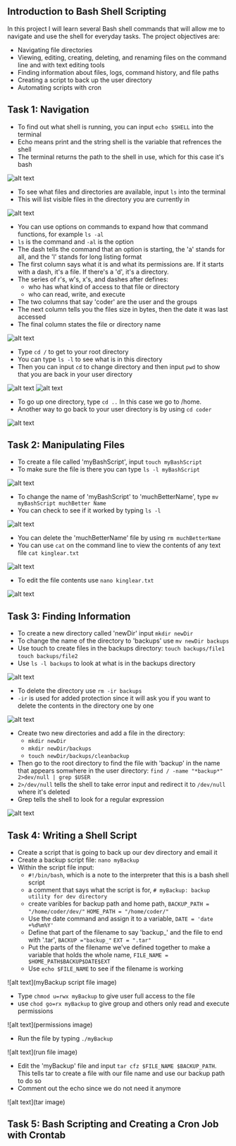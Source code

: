 ## Introduction to Bash Shell Scripting

In this project I will learn several Bash shell commands that will allow me to navigate and use the shell for everyday tasks. The project objectives are:
* Navigating file directories
* Viewing, editing, creating, deleting, and renaming files on the command line and with text editing tools
* Finding information about files, logs, command history, and file paths
* Creating a script to back up the user directory
* Automating scripts with cron

## Task 1: Navigation
* To find out what shell is running, you can input `echo $SHELL` into the terminal
* Echo means print and the string shell is the variable that refrences the shell
* The terminal returns the path to the shell in use, which for this case it's bash

![alt text](https://github.com/Nathan-Reynolds09/Cybersecurity-Portfolio/blob/d2b8157d8564ace4907ffc71f9562baf5d57902f/Introduction%20to%20Bash%20Shell%20Scripting/Images/echo%20shell.png)

* To see what files and directories are available, input `ls` into the terminal
* This will list visible files in the directory you are currently in

![alt text](https://github.com/Nathan-Reynolds09/Cybersecurity-Portfolio/blob/d2b8157d8564ace4907ffc71f9562baf5d57902f/Introduction%20to%20Bash%20Shell%20Scripting/Images/ls.png)

* You can use options on commands to expand how that command functions, for example `ls -al`
* `ls` is the command and `-al` is the option
* The dash tells the command that an option is starting, the 'a' stands for all, and the 'l' stands for long listing format
* The first column says what it is and what its permissions are. If it starts with a dash, it's a file. If there's a 'd', it's a directory.
* The series of r's, w's, x's, and dashes after defines:
  * who has what kind of access to that file or directory
  * who can read, write, and execute
* The two columns that say 'coder' are the user and the groups
* The next column tells you the files size in bytes, then the date it was last accessed
* The final column states the file or directory name

![alt text](https://github.com/Nathan-Reynolds09/Cybersecurity-Portfolio/blob/d2b8157d8564ace4907ffc71f9562baf5d57902f/Introduction%20to%20Bash%20Shell%20Scripting/Images/ls%20-al.png)
  
* Type `cd /` to get to your root directory
* You can type `ls -l` to see what is in this directory
* Then you can input `cd` to change directory and then input `pwd` to show that you are back in your user directory

![alt text](https://github.com/Nathan-Reynolds09/Cybersecurity-Portfolio/blob/d2b8157d8564ace4907ffc71f9562baf5d57902f/Introduction%20to%20Bash%20Shell%20Scripting/Images/cd%201.png)
![alt text](https://github.com/Nathan-Reynolds09/Cybersecurity-Portfolio/blob/d2b8157d8564ace4907ffc71f9562baf5d57902f/Introduction%20to%20Bash%20Shell%20Scripting/Images/cd%202.png)

* To go up one directory, type `cd ..` In this case we go to /home.
* Another way to go back to your user directory is by using `cd coder`

![alt text](https://github.com/Nathan-Reynolds09/Cybersecurity-Portfolio/blob/d2b8157d8564ace4907ffc71f9562baf5d57902f/Introduction%20to%20Bash%20Shell%20Scripting/Images/cd%20...png)

## Task 2: Manipulating Files
* To create a file called 'myBashScript', input `touch myBashScript`
* To make sure the file is there you can type `ls -l myBashScript`

![alt text](https://github.com/Nathan-Reynolds09/Cybersecurity-Portfolio/blob/9d0d63339e4858fec5c4a614e495940fb283258d/Introduction%20to%20Bash%20Shell%20Scripting/Images/touch.png)

* To change the name of 'myBashScript' to 'muchBetterName', type `mv myBashScript muchBetter Name`
* You can check to see if it worked by typing `ls -l`

![alt text](https://github.com/Nathan-Reynolds09/Cybersecurity-Portfolio/blob/9d0d63339e4858fec5c4a614e495940fb283258d/Introduction%20to%20Bash%20Shell%20Scripting/Images/change%20name.png)

* You can delete the 'muchBetterName' file by using `rm muchBetterName`
* You can use `cat` on the command line to view the contents of any text file `cat kinglear.txt`

![alt text](https://github.com/Nathan-Reynolds09/Cybersecurity-Portfolio/blob/9d0d63339e4858fec5c4a614e495940fb283258d/Introduction%20to%20Bash%20Shell%20Scripting/Images/view%20file.png)

* To edit the file contents use `nano kinglear.txt`

![alt text](https://github.com/Nathan-Reynolds09/Cybersecurity-Portfolio/blob/9d0d63339e4858fec5c4a614e495940fb283258d/Introduction%20to%20Bash%20Shell%20Scripting/Images/edit%20file.png)

## Task 3: Finding Information
* To create a new directory called 'newDir' input `mkdir newDir`
* To change the name of the directory to 'backups' use `mv newDir backups`
* Use touch to create files in the backups directory: `touch backups/file1` `touch backups/file2`
* Use `ls -l backups` to look at what is in the backups directory

![alt text](https://github.com/Nathan-Reynolds09/Cybersecurity-Portfolio/blob/32c511c5cb8b105b6a2ff51f8c66f9c5428a0a6d/Introduction%20to%20Bash%20Shell%20Scripting/Images/backups%20directory.png)

* To delete the directory use `rm -ir backups`
* `-ir` is used for added protection since it will ask you if you want to delete the contents in the directory one by one

![alt text](https://github.com/Nathan-Reynolds09/Cybersecurity-Portfolio/blob/32c511c5cb8b105b6a2ff51f8c66f9c5428a0a6d/Introduction%20to%20Bash%20Shell%20Scripting/Images/delete%20backups.png)

* Create two new directories and add a file in the directory:
  * `mkdir newDir`
  * `mkdir newDir/backups`
  * `touch newDir/backups/cleanbackup`
* Then go to the root directory to find the file with 'backup' in the name that appears somwhere in the user directory: `find / -name "*backup*" 2>dev/null | grep $USER`
* `2>/dev/null` tells the shell to take error input and redirect it to `/dev/null` where it's deleted
* Grep tells the shell to look for a regular expression

![alt text](https://github.com/Nathan-Reynolds09/Cybersecurity-Portfolio/blob/32c511c5cb8b105b6a2ff51f8c66f9c5428a0a6d/Introduction%20to%20Bash%20Shell%20Scripting/Images/find%20file.png)

## Task 4: Writing a Shell Script
* Create a script that is going to back up our dev directory and email it
* Create a backup script file: `nano myBackup`
* Within the script file input:
  * `#!/bin/bash`, which is a note to the interpreter that this is a bash shell script
  * a comment that says what the script is for, `# myBackup: backup utility for dev directory`
  * create varibles for backup path and home path, `BACKUP_PATH = "/home/coder/dev/"` `HOME_PATH = "/home/coder/"`
  * Use the date command and assign it to a variable, `DATE = 'date +%d%m%Y'`
  * Define that part of the filename to say 'backup_' and the file to end with '.tar', `BACKUP ="backup_"` `EXT = ".tar"`
  * Put the parts of the filename we've defined together to make a variable that holds the whole name, `FILE_NAME = $HOME_PATH$BACKUP$DATE$EXT`
  * Use `echo $FILE_NAME` to see if the filename is working

![alt text](myBackup script file image)

* Type `chmod u=rwx myBackup` to give user full access to the file
* use `chod go=rx myBackup` to give group and others only read and execute permissions

![alt text](permissions image)

* Run the file by typing `./myBackup`

![alt text](run file image)

* Edit the 'myBackup' file and input `tar cfz $FILE_NAME $BACKUP_PATH`. This tells tar to create a file with our file name and use our backup path to do so
* Comment out the echo since we do not need it anymore

![alt text](tar image)

## Task 5: Bash Scripting and Creating a Cron Job with Crontab



